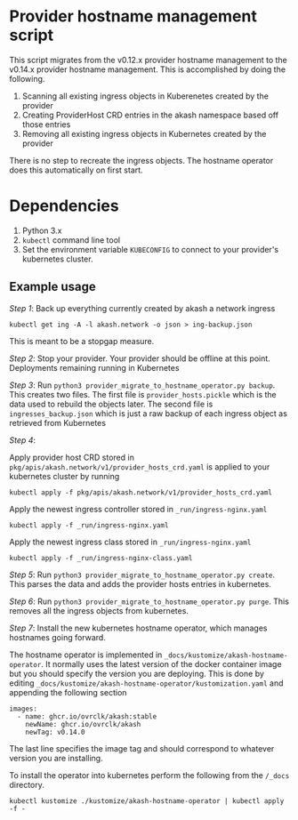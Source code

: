 # Provider hostname management script

This script migrates from the v0.12.x provider hostname management to the v0.14.x provider hostname management. This is accomplished by doing the following.

1. Scanning all existing ingress objects in Kuberenetes created by the provider
2. Creating ProviderHost CRD entries in the akash namespace based off those entries
3. Removing all existing ingress objects in Kubernetes created by the provider

There is no step to recreate the ingress objects. The hostname operator does this automatically on first start.

# Dependencies

1. Python 3.x
2. `kubectl` command line tool
3. Set the environment variable `KUBECONFIG` to connect to your provider's kubernetes cluster.

## Example usage

*Step 1*: Back up everything currently created by akash a network ingress

```
kubectl get ing -A -l akash.network -o json > ing-backup.json
```

This is meant to be a stopgap measure.

*Step 2*: Stop your provider. Your provider should be offline at this point. Deployments remaining running in Kubernetes

*Step 3*: Run `python3 provider_migrate_to_hostname_operator.py backup`. This creates two files. The first file is `provider_hosts.pickle` which is the data used to rebuild
the objects later. The second file is `ingresses_backup.json` which is just a raw backup of each ingress object as retrieved from Kubernetes

*Step 4*: 

Apply provider host CRD stored in `pkg/apis/akash.network/v1/provider_hosts_crd.yaml` is applied to your kubernetes cluster by running

```
kubectl apply -f pkg/apis/akash.network/v1/provider_hosts_crd.yaml
```

Apply the newest ingress controller stored in `_run/ingress-nginx.yaml`

```
kubectl apply -f _run/ingress-nginx.yaml
```

Apply the newest ingress class stored in `_run/ingress-nginx.yaml`

```
kubectl apply -f _run/ingress-nginx-class.yaml
```

*Step 5*: Run `python3 provider_migrate_to_hostname_operator.py create`. This parses the data and adds the provider hosts entries in kubernetes.

*Step 6*: Run `python3 provider_migrate_to_hostname_operator.py purge`. This removes all the ingress objects from kubernetes.

*Step 7*: Install the new kubernetes hostname operator, which manages hostnames going forward.

The hostname operator is implemented in `_docs/kustomize/akash-hostname-operator`. It normally uses the latest version of the docker container image but you should specify the version you are deploying. This is done by editing `_docs/kustomize/akash-hostname-operator/kustomization.yaml` and appending the following section

```
images:
  - name: ghcr.io/ovrclk/akash:stable
    newName: ghcr.io/ovrclk/akash
    newTag: v0.14.0
```

The last line specifies the image tag and should correspond to whatever version you are installing.

To install the operator into kubernetes perform the following from the `/_docs` directory.

```
kubectl kustomize ./kustomize/akash-hostname-operator | kubectl apply -f -
```
